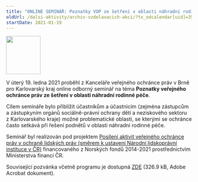 ```yaml
---
title: "ONLINE SEMINÁŘ: Poznatky VOP ze šetření v oblasti náhradní rodinné péče (Norské fondy – Karlovarský kraj)"
oldUrl: /dalsi-aktivity/archiv-vzdelavacich-akci/?tx_odcalendar[uid]=351&cHash=db0e8194d1ac9180057a942bed48c379
startDate: 2021-01-19
---
```


<p><img src="https://www.ochrance.cz/uploads/RTEmagicC_Norway_grants_4x__Custom__05.png.png" height="104" width="93" alt="" /></p>
<p></p>
<p class="align-blok">V úterý 19. ledna 2021 proběhl z Kanceláře veřejného ochránce práv v Brně pro Karlovarský kraj online odborný seminář na téma <strong>Poznatky veřejného ochránce práv ze šetření v oblasti náhradní rodinné péče</strong>.</p>
<p class="align-blok">Cílem semináře bylo přiblížit účastníkům a účastnicím (zejména zástupcům a zástupkyním orgánů sociálně-právní ochrany dětí a neziskového sektoru z Karlovarského kraje) možné problematické oblasti, se kterými se ochránce často setkává při řešení podnětů v oblasti náhradní rodinné péče.</p>
<p class="align-blok">Seminář byl realizován pod projektem <a href="https://www.ochrance.cz/kancelar-vop/projekty-spoluprace/posileni-aktivit-verejneho-ochrance-prav-v-ochrane-lidskych-prav/" target="_blank">Posílení aktivit veřejného ochránce práv v ochraně lidských práv (směrem k ustavení Národní lidskoprávní instituce v ČR)</a> financovaného z Norských fondů 2014-2021 prostřednictvím Ministerstva financí ČR. </p>
<p class="align-blok">Související pozvánka včetně programu je dostupná <a href="https://www.ochrance.cz/uploads-import/projekt_ESF/00_2021_VA/01_19_S_NF_NRP_online_K._Vary/01_19_Poznatky_VOP_ze_setreni_v_oblasti_nahradni_rodinne_pece_POZVANKA.pdf" target="_blank">ZDE</a> (326.9 kB, Adobe Acrobat dokument).</p>
